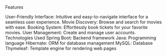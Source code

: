 Features

User-Friendly Interface: Intuitive and easy-to-navigate interface for a seamless user experience.
Movie Discovery: Browse and search for movies with ease.
Booking System: Effortlessly book tickets for your favorite movies.
User Management: Create and manage user accounts.
Technologies Used
Spring Boot: Backend framework
Java: Programming language
Hibernate: ORM for database management
MySQL: Database
Thymeleaf: Template engine for rendering web pages

